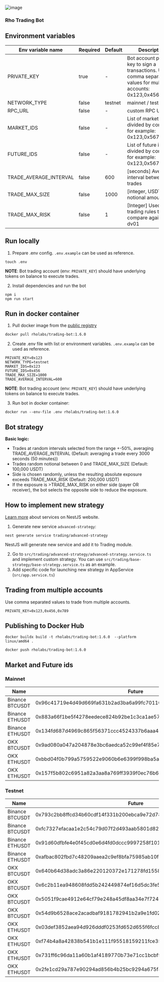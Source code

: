![image](https://github.com/RhoLabs/rho-trading-bot/assets/8803471/fb47f21d-badc-4b8c-8be5-a47797c04138)

### Rho Trading Bot

## Environment variables
| Env variable name      | Required | Default | Description                                                                                                          |                                                                                                                                                                                                                                                                                                                                                                                                                                                
|------------------------|----------|---------|----------------------------------------------------------------------------------------------------------------------|
| PRIVATE_KEY            | true     | -       | Bot account private key to sign a transactions. Use comma separated values for multiple accounts: 0x123,0x456,0x789. |
| NETWORK_TYPE           | false    | testnet | mainnet / testnet                                                                                                    |
| RPC_URL                | false    | -       | custom RPC URL                                                                                                       |
| MARKET_IDS             | false    | -       | List of market ids, divided by comma, for example: 0x123,0x567                                                       |
| FUTURE_IDS             | false    | -       | List of future ids, divided by comma, for example: 0x123,0x567                                                       |
| TRADE_AVERAGE_INTERVAL | false    | 600     | [seconds] Average interval between trades                                                                            |
| TRADE_MAX_SIZE         | false    | 1000    | [integer, USDT] Max notional amount                                                                                  |
| TRADE_MAX_RISK         | false    | 1       | [Integer] Used in trading rules to compare against dv01                                                              |

## Run locally
1) Prepare .env config. `.env.example` can be used as reference.
```shell
touch .env
```
**NOTE**: Bot trading account (env: `PRIVATE_KEY`) should have underlying tokens on balance to execute trades.

2) Install dependencies and run the bot
```
npm i
npm run start
```

## Run in docker container

1. Pull docker image from the [public registry](https://hub.docker.com/r/rholabs/trading-bot)
```sh
docker pull rholabs/trading-bot:1.6.0
```

2. Create .env file with list or environment variables. `.env.example` can be used as reference.
```shell
PRIVATE_KEY=0x123
NETWORK_TYPE=testnet
MARKET_IDS=0x123
FUTURE_IDS=0x456
TRADE_MAX_SIZE=1000
TRADE_AVERAGE_INTERVAL=600
```

**NOTE**: Bot trading account (env: `PRIVATE_KEY`) should have underlying tokens on balance to execute trades.

3. Run bot in docker container:
```shell
docker run --env-file .env rholabs/trading-bot:1.6.0
```

## Bot strategy

**Basic logic:**
* Trades at random intervals selected from the range +-50%, averaging TRADE_AVERAGE_INTERVAL (Default: averaging a trade every 3000 seconds (50 minutes))
* Trades random notional between 0 and TRADE_MAX_SIZE (Default: 100,000 USDT)
* Side is chosen randomly, unless the resulting absolute exposure exceeds TRADE_MAX_RISK (Default: 200,000 USDT)
* If the exposure is >TRADE_MAX_RISK on either side (payer OR receiver), the bot selects the opposite side to reduce the exposure.

## How to implement new strategy

[Learn more](https://docs.nestjs.com/providers#services) about services on NestJS website.

1. Generate new service `advanced-strategy`:
```shell
nest generate service trading/advanced-strategy
```
NestJS will generate new service and add it to Trading module.

2. Go to `src/trading/advanced-strategy/advanced-strategy.service.ts` and implement custom strategy. You can use `src/trading/base-strategy/base-strategy.service.ts` as an example.
3. Add specific code for launching new strategy in AppService (`src/app.service.ts`)


## Trading from multiple accounts
Use comma separated values to trade from multiple accounts.
```shell
PRIVATE_KEY=0x123,0x456,0x789
```

## Publishing to Docker Hub
```shell
docker buildx build -t rholabs/trading-bot:1.6.0  --platform linux/amd64 .

docker push rholabs/trading-bot:1.6.0
```

## Market and Future ids

### Mainnet

| Name   | Future | Market | Maturity                                                                                                          |                                                                                                                                                                                                                                                                                                                                                                                                                                                
|------------------------|----------|---------|----------------------------------------------------------------------------------------------------------------------|
| Binance BTCUSDT           | 0x96c41719e4d49d669fa631b2ad3ba6a99fc70110bcc5ab3a31019d95fa0367fa     | 0x852d33076c184e71c510bd29bb2e8ad041f4e32ebfb4dd119469332664a56bce       | 28/06/24 |
| Binance ETHUSDT           | 0x883a66f1be5f4278eedece824b92be1c3ca1ae57d441b4047cd2d4c1fbbf9574    | 0x5dc9814bc6650ce1e620667427cea9497265edd04844c865aaa9e49faf7fe1e0 | 28/06/24
| Binance ETHUSDT           | 0x134fd687d4969c865f56371ccc4524337b6aaa43c8fa87d1e5729a87caf8af14    | 0x5dc9814bc6650ce1e620667427cea9497265edd04844c865aaa9e49faf7fe1e0 | 27/09/24
| OKX BTCUSDT           | 0x9ad080a047a204878e3bc6aedca52c99ef4f85e717d012c6b0c4d0369bd33e52    | 0xfe4004698d306fdf8a2654e9bb8e2d9a101b80fea1c61bcf93483f748fe06d62 | 28/06/24
| OKX ETHUSDT           | 0xbbd04f0b799a5759522e9060b6e6399f998ba5a5b990e14ee7062b6e152a611a    | 0x123fa87100b42b4127e5d4bae4f65b60ea48015b4065690cf6b5f6c9aa7316f5 | 28/06/24
| OKX ETHUSDT           | 0x157f5b802c6951a82a3aa8a769ff3939f0ec76b6713f00627e6cb977290abbd5    | 0x123fa87100b42b4127e5d4bae4f65b60ea48015b4065690cf6b5f6c9aa7316f5 | 27/09/24


### Testnet

| Name   | Future | Market | Maturity                                                                                                          |                                                                                                                                                                                                                                                                                                                                                                                                                                                
|------------------------|----------|---------|----------------------------------------------------------------------------------------------------------------------|
| Binance BTCUSDT           | 0x793c2bb8ffcd34b60cdf14f331b200ebca9e72d784f14a2c34d0f487784812c7     | 0xb46e832d0cb2456cdc7e2ba8eebd91e5eebba17f50ee6c7a34450e5b8a22467c       | 28/06/24 |
| Binance BTCUSDT           | 0xfc7327efacaa1e2c54c79d07f2d493aab5801d82db18af40b0365e5c7c7bcc28    | 0xb46e832d0cb2456cdc7e2ba8eebd91e5eebba17f50ee6c7a34450e5b8a22467c | 27/09/2024
| Binance ETHUSDT           | 0x91d60dfbfe4e0f45cd0e6d4fd0dccc9997258f1012a04227f8831d3d3b1d43b8     | 0x26099aa48729f70a8df74968eb64f93726fb7154f56c26f9845266648cf36bce       | 28/06/24 |
| Binance ETHUSDT           | 0xafbac802fbd7c48209aaea2c9ef8bfa75985ab10f555723e0f2dfd27e19b50fe    | 0x26099aa48729f70a8df74968eb64f93726fb7154f56c26f9845266648cf36bce | 27/09/2024
| OKX BTCUSDT           | 0x640b64d38adc3a86e220120372e171278fd1558a74f8413b74a33c9134ae407d    | 0x7c8356dc8574d0b0a60bf6d63b969e9c23c3ff039705357e1db0a04f14f6105e | 28/06/2024
| OKX BTCUSDT           | 0x6c2b11ea948608fdd5b242449874ef16d5dc3fe5e962b5b68edffc73e5ca66cf    | 0x7c8356dc8574d0b0a60bf6d63b969e9c23c3ff039705357e1db0a04f14f6105e | 26/07/2024
| OKX BTCUSDT           | 0x5051f9cae4912e64cf79e248a45df8aa34e7f724519bfe8d47d1472001fcac1f    | 0x7c8356dc8574d0b0a60bf6d63b969e9c23c3ff039705357e1db0a04f14f6105e | 27/09/2024
| OKX BTCUSDT           | 0x54d9b6528ace2acadbaf9181782941b2a9e1fd02cd78ec6bd04c85d23845ac53    | 0x7c8356dc8574d0b0a60bf6d63b969e9c23c3ff039705357e1db0a04f14f6105e | 27/12/2024
| OKX ETHUSDT           | 0x03def3852aea94d926dddf0253fd652d655f6fcc8aec8a47bc4c7b3ef06ec475    | 0x06901dd9e7c4ca095dbf758bb6ab86f139b3bc43cc209fb07b6df8b6bb1c3dc4 | 28/06/2024
| OKX ETHUSDT           | 0xf74b4a8a42838b541b1e111f95518159211fce3581af54c4c9e5273b1d5cf1a3    | 0x06901dd9e7c4ca095dbf758bb6ab86f139b3bc43cc209fb07b6df8b6bb1c3dc4 | 26/07/2024
| OKX ETHUSDT           | 0x731ff6c96da11a60b1af4189770b73e71cc1bcbf9ed69bf8c38f5f1b85702404    | 0x06901dd9e7c4ca095dbf758bb6ab86f139b3bc43cc209fb07b6df8b6bb1c3dc4 | 27/09/2024
| OKX ETHUSDT           | 0x2fe1cd29a787e90294ad856b4b25bc9294a675f8966d0eccc94e8f200fe1da26    | 0x06901dd9e7c4ca095dbf758bb6ab86f139b3bc43cc209fb07b6df8b6bb1c3dc4 | 27/12/2024